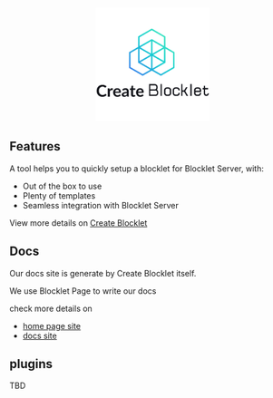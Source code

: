 <br/>

<p align="center">
<img src="./logo.png" style="width:200px;" />
</p>

## Features

A tool helps you to quickly setup a blocklet for Blocklet Server, with:

- Out of the box to use
- Plenty of templates
- Seamless integration with Blocklet Server

View more details on [Create Blocklet](./packages/create-app)

## Docs
Our docs site is generate by Create Blocklet itself.

We use Blocklet Page to write our docs

check more details on
- [home page site](./packages/page-site)
- [docs site](./packages/docs-site)


## plugins
TBD
